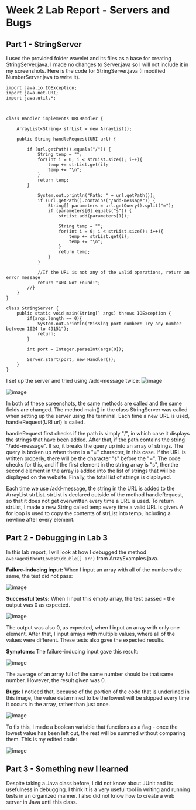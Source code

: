 # Week 2 Lab Report - Servers and Bugs

## Part 1 - StringServer

I used the provided folder wavelet and its files as a base for creating StringServer.java. 
I made no changes to Server.java so I will not include it in my screenshots. 
Here is the code for StringServer.java (I modified NumberServer.java to write it).

```
import java.io.IOException;
import java.net.URI;
import java.util.*;



class Handler implements URLHandler {

    ArrayList<String> strList = new ArrayList();

    public String handleRequest(URI url) {
        
        if (url.getPath().equals("/")) {
            String temp = "";
            for(int i = 0; i < strList.size(); i++){
                temp += strList.get(i);
                temp += "\n";
            }
            return temp;
        }

            System.out.println("Path: " + url.getPath());
            if (url.getPath().contains("/add-message")) {
                String[] parameters = url.getQuery().split("=");
                if (parameters[0].equals("s")) {
                    strList.add(parameters[1]);

                    String temp = "";
                    for(int i = 0; i < strList.size(); i++){
                        temp += strList.get(i);
                        temp += "\n";
                    }
                    return temp;
                }
            }
            
            //If the URL is not any of the valid operations, return an error message
            return "404 Not Found!";
        //}
    }
}

class StringServer {
    public static void main(String[] args) throws IOException {
        if(args.length == 0){
            System.out.println("Missing port number! Try any number between 1024 to 49151");
            return;
        }

        int port = Integer.parseInt(args[0]);

        Server.start(port, new Handler());
    }
}
```

I set up the server and tried using /add-message twice:
![image](https://user-images.githubusercontent.com/122485081/215658616-418f5cd2-8018-4800-857b-89ae5b2c7848.png)

![image](https://user-images.githubusercontent.com/122485081/215658840-270c2c5c-4ff5-4ff8-b421-c8f5a9d0a4c7.png)

In both of these screenshots, the same methods are called and the same fields are changed.
The method main() in the class StringServer was called when setting up the server using the terminal.
Each time a new URL is used, handleRequest(URI url) is called.

handleRequest first checks if the path is simply "/", in which case it displays the strings that have been added. After that, if the path contains the string "/add-message". If so, it breaks the query up into an array of strings. The query is broken up when there is a "=" character, in this case. If the URL is written properly, there will be the character "s" before the "=". The code checks for this, and if the first element in the string array is "s", thenthe second element in the array is added into the list of strings that will be displayed on the website. Finally, the total list of strings is displayed.

Each time we use /add-message, the string in the URL is added to the ArrayList strList.
strList is declared outside of the method handleRequest, so that it does not get overwritten every time a URL is used.
To return strList, I made a new String called temp every time a valid URL is given. A for loop is used to copy the contents of strList into temp, including a newline after every element.

## Part 2 - Debugging in Lab 3

In this lab report, I will look at how I debugged the method `averageWithoutLowest(double[] arr)` from ArrayExamples.java.

**Failure-inducing input:**
When I input an array with all of the numbers the same, the test did not pass:

![image](https://user-images.githubusercontent.com/122485081/215664839-3d0bdde1-af6c-472b-8a19-ee75b06cc5bc.png)

**Successful tests:**
When I input this empty array, the test passed - the output was 0 as expected.

![image](https://user-images.githubusercontent.com/122485081/215663259-51fb8c8e-d019-42b2-84f0-0a47daa99226.png)

The output was also 0, as expected, when I input an array with only one element.
After that, I input arrays with multiple values, where all of the values were different. These tests also gave the expected results.

**Symptoms:**
The failure-inducing input gave this result:

![image](https://user-images.githubusercontent.com/122485081/215665092-58af4963-0ab5-4aae-990d-9a7f93535aa2.png)

The average of an array full of the same number should be that same number. However, the result given was 0.

**Bugs:**
I noticed that, because of the portion of the code that is underlined in this image, the value determined to be the lowest will be skipped every time it occurs in the array, rather than just once.

![image](https://user-images.githubusercontent.com/122485081/215666131-f3cb7fa3-7a69-465e-b826-f51385e2fe4e.png)

To fix this, I made a boolean variable that functions as a flag - once the lowest value has been left out, the rest will be summed without comparing them.
This is my edited code:

![image](https://user-images.githubusercontent.com/122485081/215666535-d2f51d19-77fe-4e33-a6fe-2e841637f80c.png)

## Part 3 - Something new I learned
Despite taking a Java class before, I did not know about JUnit and its usefulness in debugging.
I think it is a very useful tool in writing and running tests in an organized manner.
I also did not know how to create a web server in Java until this class.
